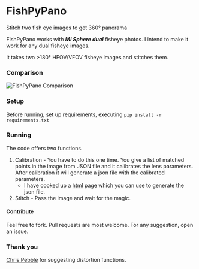 # FishPyPano
Stitch two fish eye images to get 360° panorama

FishPyPano works with ***Mi Sphere dual*** fisheye photos. I intend to make it work for any dual fisheye images.

It takes two >180° HFOV/VFOV fisheye images and stitches them.

### Comparison
![FishPyPano Comparison](https://raw.githubusercontent.com/rnbdev/FishPyPano/master/img/comparison.jpg)

### Setup
Before running, set up requirements, executing `pip install -r requirements.txt`

### Running
The code offers two functions.
1. Calibration - You have to do this one time. You give a list of matched points in the image from JSON file and it calibrates the lens parameters. After calibration it will generate a json file with the calibrated parameters.
   - I have cooked up a [html](https://codepen.io/ranadeep/full/XVaPwy/) page which you can use to generate the json file.
2. Stitch - Pass the image and wait for the magic.


#### Contribute
Feel free to fork. Pull requests are most welcome. For any suggestion, open an issue.

### Thank you
[Chris Pebble](https://www.facebook.com/chris.pebble.1) for suggesting distortion functions.
